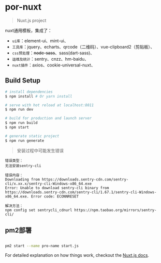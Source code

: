 # por-nuxt

> Nuxt.js project

nuxt通用模板，集成了：

* `ui库`：element-ui、mint-ui、
* `工具库`：jquery、echarts、qrcode（二维码）、vue-clipboard2（剪贴板）、
* `css预处理`：~~node-sass~~、sass(dart-sass)、
* `运维及统计`：sentry、cnzz、hm-baidu、
* `nuxt插件`：axios、cookie-universal-nuxt、

## Build Setup

```bash
# install dependencies
$ npm install # Or yarn install

# serve with hot reload at localhost:8011
$ npm run dev

# build for production and launch server
$ npm run build
$ npm start

# generate static project
$ npm run generate
```

> 安装过程中可能发生错误

```
错误类型：
无法安装sentry-cli

错误内容：
Downloading from https://downloads.sentry-cdn.com/sentry-cli/x.xx.x/sentry-cli-Windows-x86_64.exe 
Error: Unable to download sentry-cli binary from https://downloads.sentry-cdn.com/sentry-cli/1.67.1/sentry-cli-Windows-x86_64.exe. Error code: ECONNRESET

解决方法：
npm config set sentrycli_cdnurl https://npm.taobao.org/mirrors/sentry-cli/
```

## pm2部署

```bash

pm2 start --name pro-name start.js

```

For detailed explanation on how things work, checkout the [Nuxt.js docs](https://github.com/nuxt/nuxt.js).
